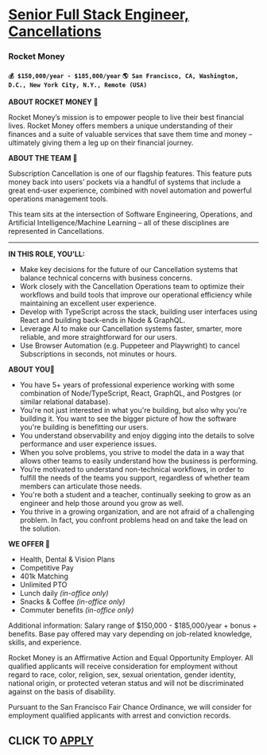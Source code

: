 # [Senior Full Stack Engineer, Cancellations](https://www.remotewlb.com/apply/senior-full-stack-engineer-cancellations)  
### Rocket Money  
#### `💰 $150,000/year - $185,000/year` `🌎 San Francisco, CA, Washington, D.C., New York City, N.Y., Remote (USA)`  

**ABOUT ROCKET MONEY 🔮**

Rocket Money’s mission is to empower people to live their best financial lives. Rocket Money offers members a unique understanding of their finances and a suite of valuable services that save them time and money – ultimately giving them a leg up on their financial journey.

**ABOUT THE TEAM 🤝**

Subscription Cancellation is one of our flagship features. This feature puts money back into users’ pockets via a handful of systems that include a great end-user experience, combined with novel automation and powerful operations management tools.

This team sits at the intersection of Software Engineering, Operations, and Artificial Intelligence/Machine Learning – all of these disciplines are represented in Cancellations.

****

**IN THIS ROLE, YOU'LL:**

  * Make key decisions for the future of our Cancellation systems that balance technical concerns with business concerns.
  * Work closely with the Cancellation Operations team to optimize their workflows and build tools that improve our operational efficiency while maintaining an excellent user experience.
  * Develop with TypeScript across the stack, building user interfaces using React and building back-ends in Node & GraphQL.
  * Leverage AI to make our Cancellation systems faster, smarter, more reliable, and more straightforward for our users.
  * Use Browser Automation (e.g. Puppeteer and Playwright) to cancel Subscriptions in seconds, not minutes or hours.

**ABOUT YOU🦄**

  * You have 5+ years of professional experience working with some combination of Node/TypeScript, React, GraphQL, and Postgres (or similar relational database).
  * You're not just interested in what you're building, but also why you're building it. You want to see the bigger picture of how the software you're building is benefitting our users.
  * You understand observability and enjoy digging into the details to solve performance and user experience issues.
  * When you solve problems, you strive to model the data in a way that allows other teams to easily understand how the business is performing.
  * You’re motivated to understand non-technical workflows, in order to fulfill the needs of the teams you support, regardless of whether team members can articulate those needs.
  * You're both a student and a teacher, continually seeking to grow as an engineer and help those around you grow as well.
  * You thrive in a growing organization, and are not afraid of a challenging problem. In fact, you confront problems head on and take the lead on the solution.

**WE OFFER 💫**

  * Health, Dental & Vision Plans
  * Competitive Pay
  * 401k Matching
  * Unlimited PTO
  * Lunch daily _(in-office only)_
  * Snacks & Coffee _(in-office only)_
  * Commuter benefits _(in-office only)_

Additional information: Salary range of $150,000 - $185,000/year + bonus + benefits. Base pay offered may vary depending on job-related knowledge, skills, and experience.

Rocket Money is an Affirmative Action and Equal Opportunity Employer. All qualified applicants will receive consideration for employment without regard to race, color, religion, sex, sexual orientation, gender identity, national origin, or protected veteran status and will not be discriminated against on the basis of disability.

Pursuant to the San Francisco Fair Chance Ordinance, we will consider for employment qualified applicants with arrest and conviction records.

  
## CLICK TO [APPLY](https://www.remotewlb.com/apply/senior-full-stack-engineer-cancellations)


